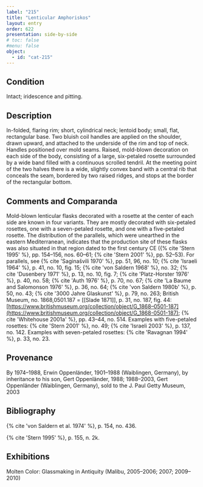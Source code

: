 ```yaml
---
label: "215"
title: "Lenticular Amphoriskos"
layout: entry
order: 622
presentation: side-by-side
# toc: false
#menu: false 
object:
  - id: "cat-215"
---
```


## Condition

Intact; iridescence and pitting.

## Description

In-folded, flaring rim; short, cylindrical neck; lentoid body; small, flat, rectangular base. Two bluish coil handles are applied on the shoulder, drawn upward, and attached to the underside of the rim and top of neck. Handles positioned over mold seams. Raised, mold-blown decoration on each side of the body, consisting of a large, six-petaled rosette surrounded by a wide band filled with a continuous scrolled tendril. At the meeting point of the two halves there is a wide, slightly convex band with a central rib that conceals the seam, bordered by two raised ridges, and stops at the border of the rectangular bottom.

## Comments and Comparanda

Mold-blown lenticular flasks decorated with a rosette at the center of each side are known in four variants. They are mostly decorated with six-petaled rosettes, one with a seven-petaled rosette, and one with a five-petaled rosette. The distribution of the parallels, which were unearthed in the eastern Mediterranean, indicates that the production site of these flasks was also situated in that region dated to the first century CE ({% cite 'Stern 1995' %}, pp. 154–156, nos. 60–61; {% cite 'Stern 2001' %}, pp. 52–53). For parallels, see {% cite 'Saginašvili 1970' %}, pp. 51, 96, no. 10; {% cite 'Israeli 1964' %}, p. 41, no. 10, fig. 15; {% cite 'von Saldern 1968' %}, no. 32; {% cite 'Dusenbery 1971' %}, p. 13, no. 10, fig. 7; {% cite 'Platz-Horster 1976' %}, p. 40, no. 58; {% cite 'Auth 1976' %}, p. 70, no. 67; {% cite 'La Baume and Salomonson 1976' %}, p. 36, no. 64; {% cite 'von Saldern 1980b' %}, p. 50, no. 43; {% cite '3000 Jahre Glaskunst' %}, p. 79, no. 263; British Museum, no. 1868,0501.187 = [[Slade 1871]], p. 31, no. 187, fig. 44: [https://www.britishmuseum.org/collection/object/G_1868–0501-187](https://www.britishmuseum.org/collection/object/G_1868-0501-187); {% cite 'Whitehouse 2001a' %}, pp. 43–44, no. 514. Examples with five-petaled rosettes: {% cite 'Stern 2001' %}, no. 49; {% cite 'Israeli 2003' %}, p. 137, no. 142. Examples with seven-petaled rosettes: {% cite 'Ravagnan 1994' %}, p. 33, no. 23.

## Provenance

By 1974–1988, Erwin Oppenländer, 1901–1988 (Waiblingen, Germany), by inheritance to his son, Gert Oppenländer, 1988; 1988–2003, Gert Oppenländer (Waiblingen, Germany), sold to the J. Paul Getty Museum, 2003

## Bibliography

{% cite 'von Saldern et al. 1974' %}, p. 154, no. 436.

{% cite 'Stern 1995' %}, p. 155, n. 2k.

## Exhibitions

Molten Color: Glassmaking in Antiquity (Malibu, 2005–2006; 2007; 2009–2010)